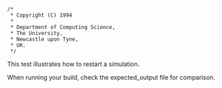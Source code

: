 ```
/*
 * Copyright (C) 1994
 *
 * Department of Computing Science,
 * The University,
 * Newcastle upon Tyne,
 * UK.
 */
```

This test illustrates how to restart a simulation.

When running your build, check the expected_output file for comparison.
